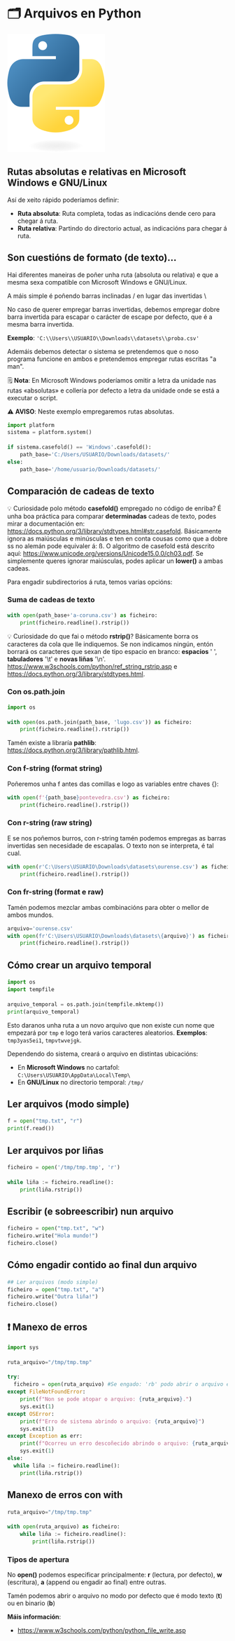 # 🗂️ Arquivos en Python

![Logo Python](images/python/python-logo-generic.svg#derecha "Logo Python")

## Rutas absolutas e relativas en Microsoft Windows e GNU/Linux

Así de xeito rápido poderíamos definir:

- **Ruta absoluta**: Ruta completa, todas as indicacións dende cero para chegar á ruta.
- **Ruta relativa**: Partindo do directorio actual, as indicacións para chegar á ruta.

## Son cuestións de formato (de texto)...

Hai diferentes maneiras de poñer unha ruta (absoluta ou relativa) e que a mesma sexa compatible con Microsoft Windows e GNU/Linux.

A máis simple é poñendo barras inclinadas / en lugar das invertidas \\

No caso de querer empregar barras invertidas, debemos empregar dobre barra invertida para escapar o carácter de escape por defecto, que é a mesma barra invertida.

 **Exemplo**: `'C:\\Users\\USUARIO\\Downloads\\datasets\\proba.csv'`

Ademáis debemos detectar o sistema se pretendemos que o noso programa funcione en ambos e pretendemos empregar rutas escritas "a man".

🗒️ **Nota**: En Microsoft Windows poderíamos omitir a letra da unidade nas rutas «absolutas» e collería por defecto a letra da unidade onde se está a executar o script.

⚠️ **AVISO**: Neste exemplo empregaremos rutas absolutas.


```python
import platform
sistema = platform.system()

if sistema.casefold() == 'Windows'.casefold():
    path_base='C:/Users/USUARIO/Downloads/datasets/'
else:
    path_base='/home/usuario/Downloads/datasets/'
```

## Comparación de cadeas de texto

💡 Curiosidade polo método **casefold()** empregado no código de enriba? É unha boa práctica para comparar **determinadas** cadeas de texto, podes mirar a documentación en: <https://docs.python.org/3/library/stdtypes.html#str.casefold>. Básicamente ignora as maiúsculas e minúsculas e ten en conta cousas como que a dobre ss no alemán pode equivaler á: ß. O algoritmo de casefold está descrito aquí: <https://www.unicode.org/versions/Unicode15.0.0/ch03.pdf>. Se simplemente queres ignorar maiúsculas, podes aplicar un **lower()** a ambas cadeas.

Para engadir subdirectorios á ruta, temos varias opcións:

### Suma de cadeas de texto


```python
with open(path_base+'a-coruna.csv') as ficheiro:
    print(ficheiro.readline().rstrip())
```

💡 Curiosidade do que fai o método **rstrip()**? Básicamente borra os caracteres da cola que lle indiquemos. Se non indicamos ningún, entón borrará os caracteres que sexan de tipo espacio en branco: **espacios** ' ', **tabuladores** '\t' e **novas liñas** '\n'. <https://www.w3schools.com/python/ref_string_rstrip.asp> e <https://docs.python.org/3/library/stdtypes.html>.

### Con os.path.join


```python
import os

with open(os.path.join(path_base, 'lugo.csv')) as ficheiro:
    print(ficheiro.readline().rstrip())
```

Tamén existe a libraría **pathlib**: <https://docs.python.org/3/library/pathlib.html>.

### Con f-string (format string)

Poñeremos unha f antes das comillas e logo as variables entre chaves {}:


```python
with open(f'{path_base}pontevedra.csv') as ficheiro:
    print(ficheiro.readline().rstrip())
```

### Con r-string (raw string)

E se nos poñemos burros, con r-string tamén podemos empregas as barras invertidas sen necesidade de escapalas. O texto non se interpreta, é tal cual.


```python
with open(r'C:\Users\USUARIO\Downloads\datasets\ourense.csv') as ficheiro:
    print(ficheiro.readline().rstrip())
```

### Con fr-string (format e raw)

Tamén podemos mezclar ambas combinacións para obter o mellor de ambos mundos.



```python
arquivo='ourense.csv'
with open(fr'C:\Users\USUARIO\Downloads\datasets\{arquivo}') as ficheiro:
    print(ficheiro.readline().rstrip())
```


## Cómo crear un arquivo temporal


```python
import os
import tempfile

arquivo_temporal = os.path.join(tempfile.mktemp())
print(arquivo_temporal)
```

Esto daranos unha ruta a un novo arquivo que non existe cun nome que empezará por `tmp` e logo terá varios caracteres aleatorios. **Exemplos**: `tmp3yas5ei1`, `tmpvtwvejgk`.

Dependendo do sistema, creará o arquivo en distintas ubicacións:

- En **Microsoft Windows** no cartafol: `C:\Users\USUARIO\AppData\Local\Temp\`
- En **GNU/Linux** no directorio temporal: `/tmp/`

## Ler arquivos (modo simple)


```python
f = open("tmp.txt", "r")
print(f.read())
```

## Ler arquivos por liñas


```python
ficheiro = open('/tmp/tmp.tmp', 'r')

while liña := ficheiro.readline():
    print(liña.rstrip())
```

## Escribir (e sobreescribir) nun arquivo


```python
ficheiro = open("tmp.txt", "w")
ficheiro.write("Hola mundo!")
ficheiro.close()
```

## Cómo engadir contido ao final dun arquivo


```python
## Ler arquivos (modo simple)
ficheiro = open("tmp.txt", "a")
ficheiro.write("Outra liña!")
ficheiro.close()
```

## ❗ Manexo de erros


```python
import sys

ruta_arquivo="/tmp/tmp.tmp"

try:
  ficheiro = open(ruta_arquivo) #Se engado: 'rb' podo abrir o arquivo en binario
except FileNotFoundError:
    print(f"Non se pode atopar o arquivo: {ruta_arquivo}.")
    sys.exit(1)
except OSError:
    print(f"Erro de sistema abrindo o arquivo: {ruta_arquivo}")
    sys.exit(1)
except Exception as err:
    print(f"Ocorreu un erro descoñecido abrindo o arquivo: {ruta_arquivo} Erro: ",repr(err))
    sys.exit(1)
else:
  while liña := ficheiro.readline():
    print(liña.rstrip())
```

## Manexo de erros con with


```python
ruta_arquivo="/tmp/tmp.tmp"

with open(ruta_arquivo) as ficheiro:
    while liña := ficheiro.readline():
        print(liña.rstrip())

```

### Tipos de apertura

No **open()** podemos especificar principalmente: **r** (lectura, por defecto), **w** (escritura), **a** (append ou engadir ao final) entre outras.

Tamén podemos abrir o arquivo no modo por defecto que é modo texto (**t**) ou en binario (**b**)


**Máis información**:

- <https://www.w3schools.com/python/python_file_write.asp>
